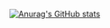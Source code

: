 [![Anurag's GitHub stats](https://github-readme-stats.vercel.app/api?username=conwys)](https://github.com/anuraghazra/github-readme-stats)
